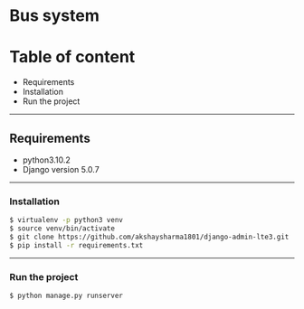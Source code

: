 # Bus system

# Table of content
*  Requirements
*  Installation
*  Run the project
___
## Requirements
* python3.10.2
* Django version 5.0.7
___
### Installation
```sh
$ virtualenv -p python3 venv
$ source venv/bin/activate
$ git clone https://github.com/akshaysharma1801/django-admin-lte3.git
$ pip install -r requirements.txt
```

___
### Run the project
```sh
$ python manage.py runserver
```